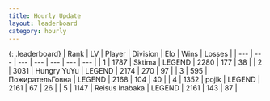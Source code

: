 ```yaml
---
title: Hourly Update
layout: leaderboard
category: hourly
---
```


{: .leaderboard}
| Rank | LV | Player | Division | Elo | Wins | Losses |
| --- | --- | --- | --- | --- | --- | --- |
| <span data-change="0">1</span> | 1787 | <span title="ID: 353063">Sktima</span> | LEGEND | <span data-change="0">2280</span> | <span data-change="0">177</span> | <span data-change="0">38</span> |
| <span data-change="0">2</span> | 3031 | <span title="ID: 164871">Hungry YuYu</span> | LEGEND | <span data-change="0">2174</span> | <span data-change="0">270</span> | <span data-change="0">97</span> |
| <span data-change="0">3</span> | 595 | <span title="ID: 402846">ПожирательГовна</span> | LEGEND | <span data-change="0">2168</span> | <span data-change="0">104</span> | <span data-change="0">40</span> |
| <span data-change="0">4</span> | 1352 | <span title="ID: 4783">pojlk</span> | LEGEND | <span data-change="0">2161</span> | <span data-change="0">67</span> | <span data-change="0">26</span> |
| <span data-change="0">5</span> | 1147 | <span title="ID: 451068">Reisus Inabaka</span> | LEGEND | <span data-change="0">2161</span> | <span data-change="0">143</span> | <span data-change="0">87</span> |